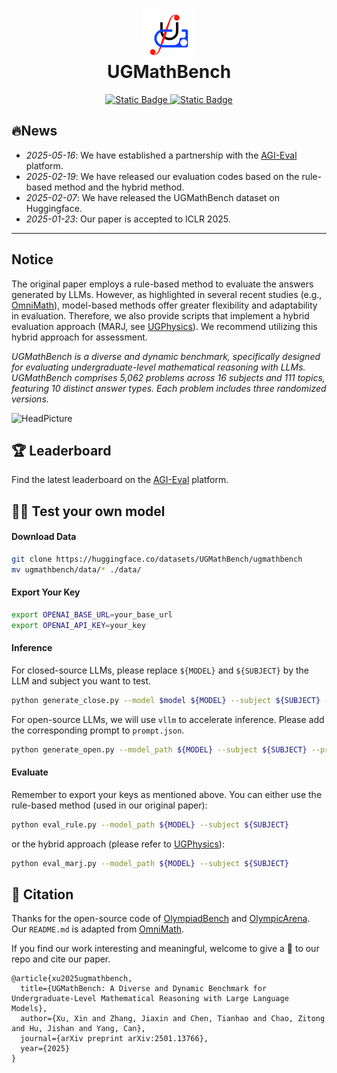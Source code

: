 

<h1 align="center">
    <img src="./imgs/logo.jpg" alt="Logo" style="height: 3em; display: inline-block; vertical-align: middle;"> <br>UGMathBench
</h1>
<p align="center">
    <a href="https://arxiv.org/abs/2501.13766">
        <img alt="Static Badge" src="https://img.shields.io/badge/Paper-Arxiv-red">
    </a>
    <a href="https://huggingface.co/datasets/UGMathBench/ugmathbench">
        <img alt="Static Badge" src="https://img.shields.io/badge/HFDataset-UGMathBench-yellow">
    </a>
</p>

## 🔥News
- *2025-05-16*: We have established a partnership with the [AGI-Eval](https://agi-eval.cn/evaluation/detail?id=61) platform.
- *2025-02-19*: We have released our evaluation codes based on the rule-based method and the hybrid method.
- *2025-02-07*: We have released the UGMathBench dataset on Huggingface.
- *2025-01-23*: Our paper is accepted to ICLR 2025.

------
## Notice
The original paper employs a rule-based method to evaluate the answers generated by LLMs. However, as highlighted in several recent studies (e.g., [OmniMath](https://github.com/KbsdJames/Omni-MATH)), model-based methods offer greater flexibility and adaptability in evaluation. Therefore, we also provide scripts that implement a hybrid evaluation approach (MARJ, see [UGPhysics](https://arxiv.org/abs/2502.00334)). We recommend utilizing this hybrid approach for assessment.

*UGMathBench is a diverse and dynamic benchmark, specifically designed for evaluating undergraduate-level mathematical reasoning with LLMs. UGMathBench comprises 5,062 problems across 16 subjects and 111 topics, featuring 10 distinct answer types. Each problem includes three randomized versions.*

![HeadPicture](./imgs/overview.jpg)

## 🏆 Leaderboard

Find the latest leaderboard on the [AGI-Eval](https://agi-eval.cn/evaluation/detail?id=61) platform.

## 🫵🏻 Test your own model

#### Download Data
```bash
git clone https://huggingface.co/datasets/UGMathBench/ugmathbench
mv ugmathbench/data/* ./data/
```

#### Export Your Key
```bash
export OPENAI_BASE_URL=your_base_url
export OPENAI_API_KEY=your_key
```

#### Inference

For closed-source LLMs, please replace `${MODEL}` and `${SUBJECT}` by the LLM and subject you want to test.
```bash
python generate_close.py --model $model ${MODEL} --subject ${SUBJECT} --prompt raw --nproc 16
```

For open-source LLMs, we will use `vllm` to accelerate inference. Please add the corresponding prompt to `prompt.json`.

```bash
python generate_open.py --model_path ${MODEL} --subject ${SUBJECT} --prompt llama3math --tensor_parallel_size 4
```


#### Evaluate
Remember to export your keys as mentioned above. 
You can either use the rule-based method (used in our original paper):
```bash
python eval_rule.py --model_path ${MODEL} --subject ${SUBJECT} 
```
or the hybrid approach (please refer to [UGPhysics](https://arxiv.org/abs/2502.00334)):
```bash
python eval_marj.py --model_path ${MODEL} --subject ${SUBJECT} 
```

## 💬 Citation
Thanks for the open-source code of [OlympiadBench](https://github.com/OpenBMB/OlympiadBench) and [OlympicArena](https://github.com/GAIR-NLP/OlympicArena).
Our `README.md` is adapted from [OmniMath](https://github.com/KbsdJames/Omni-MATH).

If you find our work interesting and meaningful, welcome to give a 🌟 to our repo and cite our paper.
```
@article{xu2025ugmathbench,
  title={UGMathBench: A Diverse and Dynamic Benchmark for Undergraduate-Level Mathematical Reasoning with Large Language Models},
  author={Xu, Xin and Zhang, Jiaxin and Chen, Tianhao and Chao, Zitong and Hu, Jishan and Yang, Can},
  journal={arXiv preprint arXiv:2501.13766},
  year={2025}
}
```

